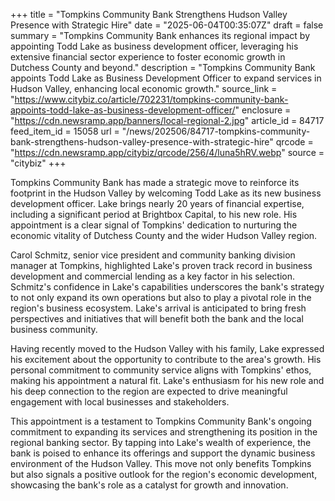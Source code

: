 +++
title = "Tompkins Community Bank Strengthens Hudson Valley Presence with Strategic Hire"
date = "2025-06-04T00:35:07Z"
draft = false
summary = "Tompkins Community Bank enhances its regional impact by appointing Todd Lake as business development officer, leveraging his extensive financial sector experience to foster economic growth in Dutchess County and beyond."
description = "Tompkins Community Bank appoints Todd Lake as Business Development Officer to expand services in Hudson Valley, enhancing local economic growth."
source_link = "https://www.citybiz.co/article/702231/tompkins-community-bank-appoints-todd-lake-as-business-development-officer/"
enclosure = "https://cdn.newsramp.app/banners/local-regional-2.jpg"
article_id = 84717
feed_item_id = 15058
url = "/news/202506/84717-tompkins-community-bank-strengthens-hudson-valley-presence-with-strategic-hire"
qrcode = "https://cdn.newsramp.app/citybiz/qrcode/256/4/luna5hRV.webp"
source = "citybiz"
+++

<p>Tompkins Community Bank has made a strategic move to reinforce its footprint in the Hudson Valley by welcoming Todd Lake as its new business development officer. Lake brings nearly 20 years of financial expertise, including a significant period at Brightbox Capital, to his new role. His appointment is a clear signal of Tompkins' dedication to nurturing the economic vitality of Dutchess County and the wider Hudson Valley region.</p><p>Carol Schmitz, senior vice president and community banking division manager at Tompkins, highlighted Lake's proven track record in business development and commercial lending as a key factor in his selection. Schmitz's confidence in Lake's capabilities underscores the bank's strategy to not only expand its own operations but also to play a pivotal role in the region's business ecosystem. Lake's arrival is anticipated to bring fresh perspectives and initiatives that will benefit both the bank and the local business community.</p><p>Having recently moved to the Hudson Valley with his family, Lake expressed his excitement about the opportunity to contribute to the area's growth. His personal commitment to community service aligns with Tompkins' ethos, making his appointment a natural fit. Lake's enthusiasm for his new role and his deep connection to the region are expected to drive meaningful engagement with local businesses and stakeholders.</p><p>This appointment is a testament to Tompkins Community Bank's ongoing commitment to expanding its services and strengthening its position in the regional banking sector. By tapping into Lake's wealth of experience, the bank is poised to enhance its offerings and support the dynamic business environment of the Hudson Valley. This move not only benefits Tompkins but also signals a positive outlook for the region's economic development, showcasing the bank's role as a catalyst for growth and innovation.</p>